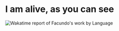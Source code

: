 # I am alive, as you can see
<picture>
  <source media="(prefers-color-scheme: dark)" srcset="https://wakatime.com/share/@064265c1-91ed-4c18-862f-bdd2c9c97922/5ef9cba2-9e0e-46e0-bc5c-253a93485f8b.svg">
  <source media="(prefers-color-scheme: light)" srcset="https://wakatime.com/share/@064265c1-91ed-4c18-862f-bdd2c9c97922/30a2fd83-35d4-487f-a8da-79662ae37856.svg">
  <img alt="Wakatime report of Facundo's work by Language" src="[https://user-images.githubusercontent.com/25423296/163456779-a8556205-d0a5-45e2-ac17-42d089e3c3f8.png](https://wakatime.com/share/@064265c1-91ed-4c18-862f-bdd2c9c97922/16fb5399-f009-44a4-86b2-3ddb69be548c.png)">
</picture>
